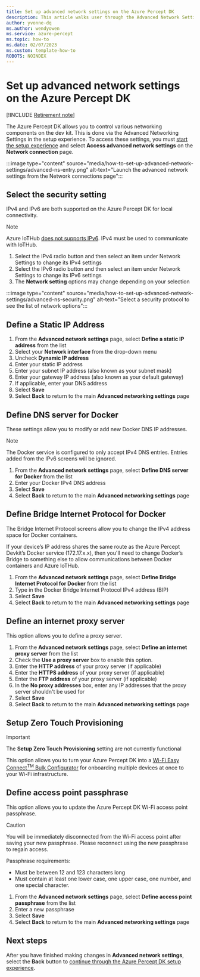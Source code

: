```yaml
---
title: Set up advanced network settings on the Azure Percept DK
description: This article walks user through the Advanced Network Settings during the Azure Percept DK setup experience
author: yvonne-dq
ms.author: wendyowen
ms.service: azure-percept
ms.topic: how-to
ms.date: 02/07/2023
ms.custom: template-how-to 
ROBOTS: NOINDEX
---
```


# Set up advanced network settings on the Azure Percept DK

[!INCLUDE [Retirement note](./includes/retire.md)]

The Azure Percept DK allows you to control various networking components on the dev kit. This is done via the Advanced Networking Settings in the setup experience. To access these settings, you must [start the setup experience](./quickstart-percept-dk-set-up.md) and select **Access advanced network settings** on the **Network connection** page.

:::image type="content" source="media/how-to-set-up-advanced-network-settings/advanced-ns-entry.png" alt-text="Launch the advanced network settings from the Network connections page":::

## Select the security setting
IPv4 and IPv6 are both supported on the Azure Percept DK for local connectivity.

> [!NOTE]
> Azure IoTHub [does not supports IPv6](../iot-hub/iot-hub-understand-ip-address.md#support-for-ipv6). IPv4 must be used to communicate with IoTHub.
1. Select the IPv4 radio button and then select an item under Network Settings to change its IPv4 settings
1. Select the IPv6 radio button and then select an item under Network Settings to change its IPv6 settings
1. The **Network setting** options may change depending on your selection

:::image type="content" source="media/how-to-set-up-advanced-network-settings/advanced-ns-security.png" alt-text="Select a security protocol to see the list of network options":::

## Define a Static IP Address

1. From the **Advanced network settings** page, select **Define a static IP address** from the list
1. Select your **Network interface** from the drop-down menu
1. Uncheck **Dynamic IP address**
1. Enter your static IP address
1. Enter your subnet IP address (also known as your subnet mask)
1. Enter your gateway IP address (also known as your default gateway)
1. If applicable, enter your DNS address
1. Select **Save**
1. Select **Back** to return to the main **Advanced networking settings** page

## Define DNS server for Docker
These settings allow you to modify or add new Docker DNS IP addresses.

> [!NOTE]
> The Docker service is configured to only accept IPv4 DNS entries.  Entries added from the IPv6 screens will be ignored.

1. From the **Advanced network settings** page, select **Define DNS server for Docker** from the list
1. Enter your Docker IPv4 DNS address
1. Select **Save**
1. Select **Back** to return to the main **Advanced networking settings** page

## Define Bridge Internet Protocol for Docker
The Bridge Internet Protocol screens allow you to change the IPv4 address space for Docker containers.

If your device’s IP address shares the same route as the Azure Percept Devkit’s Docker service (172.17.x.x), then you'll need to change Docker’s Bridge to something else to allow communications between Docker containers and Azure IoTHub.  

1. From the **Advanced network settings** page, select **Define Bridge Internet Protocol for Docker** from the list
1. Type in the Docker Bridge Internet Protocol IPv4 address (BIP)
1. Select **Save**
1. Select **Back** to return to the main **Advanced networking settings** page

## Define an internet proxy server
This option allows you to define a proxy server.    

1. From the **Advanced network settings** page, select **Define an internet proxy server** from the list
1. Check the **Use a proxy server** box to enable this option.
1. Enter the **HTTP address** of your proxy server (if applicable)
1. Enter the **HTTPS address** of your proxy server (if applicable)
1. Enter the **FTP address** of your proxy server (if applicable)
1. In the **No proxy addresses** box, enter any IP addresses that the proxy server shouldn't be used for
1. Select **Save**
1. Select **Back** to return to the main **Advanced networking settings** page

## Setup Zero Touch Provisioning

> [!IMPORTANT]
> The **Setup Zero Touch Provisioning** setting are not currently functional

This option allows you to turn your Azure Percept DK into a [Wi-Fi Easy Connect<sup>TM</sup> Bulk Configurator](https://techcommunity.microsoft.com/t5/internet-of-things/simplify-wi-fi-iot-device-onboarding-with-zero-touch/ba-p/2161129#:~:text=A%20Wi-Fi%20Easy%20Connect%E2%84%A2%20Configurator%2C%20paired%20with%20the,device%20to%20any%20WPA2-Personal%20or%20WPA3-Personal%20wireless%20LAN.) for onboarding multiple devices at once to your Wi-Fi infrastructure.  

## Define access point passphrase 
This option allows you to update the Azure Percept DK Wi-Fi access point passphrase.  

> [!CAUTION]
> You will be immediately disconnected from the Wi-Fi access point after saving your new passphrase.  Please reconnect using the new passphrase to regain access.  

Passphrase requirements:
- Must be between 12 and 123 characters long
- Must contain at least one lower case, one upper case, one number, and one special character.

1. From the **Advanced network settings** page, select **Define access point passphrase** from the list
1. Enter a new passphrase
1. Select **Save**
1. Select **Back** to return to the main **Advanced networking settings** page

## Next steps
After you have finished making changes in **Advanced network settings**, select the **Back** button to [continue through the Azure Percept DK setup experience](./quickstart-percept-dk-set-up.md).
